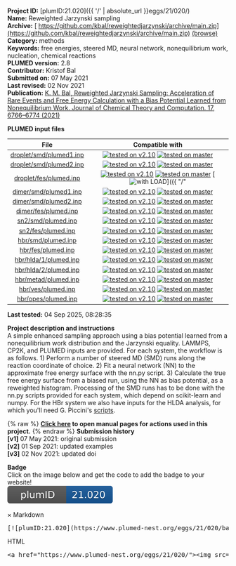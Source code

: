 **Project ID:** [plumID:21.020]({{ '/' | absolute_url }}eggs/21/020/)  
**Name:**  Reweighted Jarzynski sampling  
**Archive:** [ https://github.com/kbal/reweightedjarzynski/archive/main.zip](https://github.com/kbal/reweightedjarzynski/archive/main.zip) [(browse)](https://github.com/kbal/reweightedjarzynski/tree/main)  
**Category:**  methods  
**Keywords:**  free energies, steered MD, neural network, nonequilibrium work, nucleation, chemical reactions  
**PLUMED version:**  2.8  
**Contributor:**  Kristof Bal  
**Submitted on:** 07 May 2021  
**Last revised:** 02 Nov 2021  
**Publication:** [K. M. Bal, Reweighted Jarzynski Sampling: Acceleration of Rare Events and Free Energy Calculation with a Bias Potential Learned from Nonequilibrium Work. Journal of Chemical Theory and Computation. 17, 6766–6774 (2021)](http://dx.doi.org/10.1021/acs.jctc.1c00574)  
  
**PLUMED input files**  
  
| File     | Compatible with |  
|:--------:|:--------:|  
| [droplet/smd/plumed1.inp](./data/droplet/smd/plumed1.inp.md) |  [![tested on v2.10](https://img.shields.io/badge/v2.10-passing-green.svg)](data/droplet/smd/plumed1.inp.plumed.stderr) [![tested on master](https://img.shields.io/badge/master-passing-green.svg)](data/droplet/smd/plumed1.inp.plumed_master.stderr) |  
| [droplet/smd/plumed2.inp](./data/droplet/smd/plumed2.inp.md) |  [![tested on v2.10](https://img.shields.io/badge/v2.10-passing-green.svg)](data/droplet/smd/plumed2.inp.plumed.stderr) [![tested on master](https://img.shields.io/badge/master-passing-green.svg)](data/droplet/smd/plumed2.inp.plumed_master.stderr) |  
| [droplet/fes/plumed.inp](./data/droplet/fes/plumed.inp.md) |  [![tested on v2.10](https://img.shields.io/badge/v2.10-passing-green.svg)](data/droplet/fes/plumed.inp.plumed.stderr) [![tested on master](https://img.shields.io/badge/master-failed-red.svg)](data/droplet/fes/plumed.inp.plumed_master.stderr) [![with LOAD](https://img.shields.io/badge/with-LOAD-yellow.svg)]({{ "/" | absolute_url }}badges) |  
| [dimer/smd/plumed1.inp](./data/dimer/smd/plumed1.inp.md) |  [![tested on v2.10](https://img.shields.io/badge/v2.10-passing-green.svg)](data/dimer/smd/plumed1.inp.plumed.stderr) [![tested on master](https://img.shields.io/badge/master-passing-green.svg)](data/dimer/smd/plumed1.inp.plumed_master.stderr) |  
| [dimer/smd/plumed2.inp](./data/dimer/smd/plumed2.inp.md) |  [![tested on v2.10](https://img.shields.io/badge/v2.10-passing-green.svg)](data/dimer/smd/plumed2.inp.plumed.stderr) [![tested on master](https://img.shields.io/badge/master-passing-green.svg)](data/dimer/smd/plumed2.inp.plumed_master.stderr) |  
| [dimer/fes/plumed.inp](./data/dimer/fes/plumed.inp.md) |  [![tested on v2.10](https://img.shields.io/badge/v2.10-passing-green.svg)](data/dimer/fes/plumed.inp.plumed.stderr) [![tested on master](https://img.shields.io/badge/master-failed-red.svg)](data/dimer/fes/plumed.inp.plumed_master.stderr) |  
| [sn2/smd/plumed.inp](./data/sn2/smd/plumed.inp.md) |  [![tested on v2.10](https://img.shields.io/badge/v2.10-passing-green.svg)](data/sn2/smd/plumed.inp.plumed.stderr) [![tested on master](https://img.shields.io/badge/master-passing-green.svg)](data/sn2/smd/plumed.inp.plumed_master.stderr) |  
| [sn2/fes/plumed.inp](./data/sn2/fes/plumed.inp.md) |  [![tested on v2.10](https://img.shields.io/badge/v2.10-passing-green.svg)](data/sn2/fes/plumed.inp.plumed.stderr) [![tested on master](https://img.shields.io/badge/master-failed-red.svg)](data/sn2/fes/plumed.inp.plumed_master.stderr) |  
| [hbr/smd/plumed.inp](./data/hbr/smd/plumed.inp.md) |  [![tested on v2.10](https://img.shields.io/badge/v2.10-passing-green.svg)](data/hbr/smd/plumed.inp.plumed.stderr) [![tested on master](https://img.shields.io/badge/master-passing-green.svg)](data/hbr/smd/plumed.inp.plumed_master.stderr) |  
| [hbr/fes/plumed.inp](./data/hbr/fes/plumed.inp.md) |  [![tested on v2.10](https://img.shields.io/badge/v2.10-passing-green.svg)](data/hbr/fes/plumed.inp.plumed.stderr) [![tested on master](https://img.shields.io/badge/master-failed-red.svg)](data/hbr/fes/plumed.inp.plumed_master.stderr) |  
| [hbr/hlda/1/plumed.inp](./data/hbr/hlda/1/plumed.inp.md) |  [![tested on v2.10](https://img.shields.io/badge/v2.10-passing-green.svg)](data/hbr/hlda/1/plumed.inp.plumed.stderr) [![tested on master](https://img.shields.io/badge/master-passing-green.svg)](data/hbr/hlda/1/plumed.inp.plumed_master.stderr) |  
| [hbr/hlda/2/plumed.inp](./data/hbr/hlda/2/plumed.inp.md) |  [![tested on v2.10](https://img.shields.io/badge/v2.10-passing-green.svg)](data/hbr/hlda/2/plumed.inp.plumed.stderr) [![tested on master](https://img.shields.io/badge/master-passing-green.svg)](data/hbr/hlda/2/plumed.inp.plumed_master.stderr) |  
| [hbr/metad/plumed.inp](./data/hbr/metad/plumed.inp.md) |  [![tested on v2.10](https://img.shields.io/badge/v2.10-passing-green.svg)](data/hbr/metad/plumed.inp.plumed.stderr) [![tested on master](https://img.shields.io/badge/master-failed-red.svg)](data/hbr/metad/plumed.inp.plumed_master.stderr) |  
| [hbr/ves/plumed.inp](./data/hbr/ves/plumed.inp.md) |  [![tested on v2.10](https://img.shields.io/badge/v2.10-passing-green.svg)](data/hbr/ves/plumed.inp.plumed.stderr) [![tested on master](https://img.shields.io/badge/master-failed-red.svg)](data/hbr/ves/plumed.inp.plumed_master.stderr) |  
| [hbr/opes/plumed.inp](./data/hbr/opes/plumed.inp.md) |  [![tested on v2.10](https://img.shields.io/badge/v2.10-passing-green.svg)](data/hbr/opes/plumed.inp.plumed.stderr) [![tested on master](https://img.shields.io/badge/master-failed-red.svg)](data/hbr/opes/plumed.inp.plumed_master.stderr) |  
  
**Last tested:**  04 Sep 2025, 08:28:35
  
**Project description and instructions**  
A simple enhanced sampling approach using a bias potential learned from a nonequilibrium work distribution  and the Jarzynski equality. LAMMPS, CP2K, and PLUMED inputs are provided. For each system, the workflow is as follows. 1) Perform a number of steered MD (SMD) runs along the reaction coordinate of choice.  2) Fit a  neural network (NN) to the approximate free energy surface with the nn.py script.  3) Calculate the true free energy surface from a biased run, using the NN as bias potential, as a  reweighted histogram. Processing of the SMD runs has to be done with the nn.py scripts provided for each system, which depend  on scikit-learn and numpy. For the HBr system we also have inputs for the HLDA analysis, for which you'll  need G. Piccini's [scripts](https://github.com/piccig/HLDA).

  
{% raw %}
<b><a href="https://www.plumed.org/doc-master/user-doc/html/actionlist/?actions=COMBINE,METAD,DISTANCE,CONSTANT,REWEIGHT_METAD,MOVINGRESTRAINT,PRINT,FLUSH,REWEIGHT_BIAS,UPPER_WALLS,RESTRAINT,CONVERT_TO_FES,BIASVALUE,TD_WELLTEMPERED,CUSTOM,VES_LINEAR_EXPANSION,OPES_METAD,ANN,HISTOGRAM,LOAD,UNITS,DUMPGRID,OPT_AVERAGED_SGD,BF_CHEBYSHEV,COORDINATIONNUMBER" target="_blank">Click here</a> to open manual pages for actions used in this project.</b>
{% endraw %}
**Submission history**  
**[v1]** 07 May 2021: original submission  
**[v2]** 01 Sep 2021: updated examples  
**[v3]** 02 Nov 2021: updated doi  
  
**Badge**  
Click on the image below and get the code to add the badge to your website!  
<img src="./badge.svg" alt="plumeDnest:21.020" id="myBtn" class="badge">
<div id="myModal" class="modal">
  <div class="modal-content">
    <span class="close">&times;</span>
    Markdown<pre>[![plumID:21.020](https://www.plumed-nest.org/eggs/21/020/badge.svg)](https://www.plumed-nest.org/eggs/21/020/)</pre>
    HTML<pre>&lt;a href="https://www.plumed-nest.org/eggs/21/020/"&gt;&lt;img src="https://www.plumed-nest.org/eggs/21/020/badge.svg" alt="plumID:21.020"&gt;&lt;/a&gt;</pre>
  </div>
</div>
